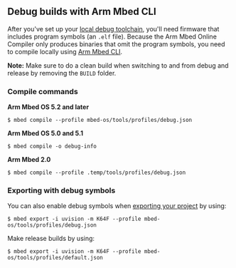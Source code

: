 ## Debug builds with Arm Mbed CLI

After you've set up your [local debug toolchain](/docs/v5.6/tools/toolchain-profiles.html), you'll need firmware that includes program symbols (an `.elf` file). Because the Arm Mbed Online Compiler only produces binaries that omit the program symbols, you need to compile locally using [Arm Mbed CLI](/docs/v5.6/tools/mbed-cli.html).

<span class="notes">**Note:** Make sure to do a clean build when switching to and from debug and release by removing the `BUILD` folder.</span>

### Compile commands

**Arm Mbed OS 5.2 and later**

```
$ mbed compile --profile mbed-os/tools/profiles/debug.json
```

**Arm Mbed OS 5.0 and 5.1**

```
$ mbed compile -o debug-info
```

**Arm Mbed 2.0**

```
$ mbed compile --profile .temp/tools/profiles/debug.json
```

### Exporting with debug symbols

You can also enable debug symbols when [exporting your project](/docs/v5.6/tools/exporting.html) by using:

```
$ mbed export -i uvision -m K64F --profile mbed-os/tools/profiles/debug.json
```

Make release builds by using:

```
$ mbed export -i uvision -m K64F --profile mbed-os/tools/profiles/default.json
```
